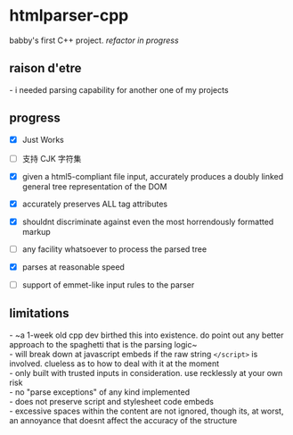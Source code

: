 # htmlparser-cpp
babby's first C++ project. *refactor in progress*

## raison d'etre
\- i needed parsing capability for another one of my projects </br>

## progress
- [x] Just Works
- [ ] 支持 CJK 字符集
- [x] given a html5-compliant file input, accurately produces a doubly linked general tree representation of the DOM
- [x] accurately preserves ALL tag attributes
- [x] shouldnt discriminate against even the most horrendously formatted markup
- [ ] any facility whatsoever to process the parsed tree
- [x] parses at reasonable speed
- [ ] support of emmet-like input rules to the parser


## limitations
\- ~a 1-week old cpp dev birthed this into existence. do point out any better approach to the spaghetti that is the parsing logic~ </br>
\- will break down at javascript embeds if the raw string `</script>` is involved. clueless as to how to deal with it at the moment </br> 
\- only built with trusted inputs in consideration. use recklessly at your own risk</br> 
\- no "parse exceptions" of any kind implemented</br>
\- does not preserve script and stylesheet code embeds</br>
\- excessive spaces within the content are not ignored, though its, at worst, an annoyance that doesnt affect the accuracy of the structure
